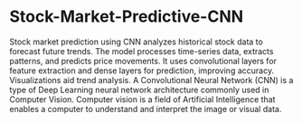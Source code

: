 # Stock-Market-Predictive-CNN
Stock market prediction using CNN analyzes historical stock data to forecast future trends. The model processes time-series data, extracts patterns, and predicts price movements. It uses convolutional layers for feature extraction and dense layers for prediction, improving accuracy. Visualizations aid trend analysis.
A Convolutional Neural Network (CNN) is a type of Deep Learning neural network architecture commonly used in Computer Vision. Computer vision is a field of Artificial Intelligence that enables a computer to understand and interpret the image or visual data.
